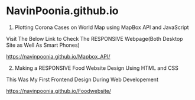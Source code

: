 # NavinPoonia.github.io
1) Plotting Corona Cases on World Map using MapBox API and JavaScript

Visit The Below Link to Check The RESPONSIVE Webpage(Both Desktop Site as Well As Smart Phones)

https://navinpoonia.github.io/Mapbox_API/


2) Making a RESPONSIVE Food Website Design Using HTML and CSS

This Was My First Frontend Design During Web Developement

https://navinpoonia.github.io/Foodwebsite/

